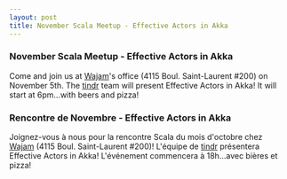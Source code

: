 ```yaml
---
layout: post
title: November Scala Meetup - Effective Actors in Akka
---
```


### November Scala Meetup - Effective Actors in Akka

Come and join us at [Wajam](http://www.wajam.com)'s office (4115 Boul. Saint-Laurent #200) on November 5th. The [tindr](http://www.tindr.ca) team will present Effective Actors in Akka! It will start at 6pm...with beers and pizza!

### Rencontre de Novembre - Effective Actors in Akka

Joignez-vous à nous pour la rencontre Scala du mois d'octobre chez [Wajam](http://www.wajam.com) (4115 Boul. Saint-Laurent #200)! L'équipe de [tindr](http://www.tindr.ca) présentera Effective Actors in Akka! L'événement commencera à 18h...avec bières et pizza!


